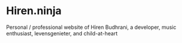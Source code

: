 # Hiren.ninja

Personal / professional website of Hiren  Budhrani, a developer, music enthusiast, levensgenieter, and child-at-heart

